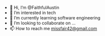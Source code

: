 - 👋 Hi, I’m @FaithfulAustin
- 👀 I’m interested in tech
- 🌱 I’m currently learning software engineering
- 💞️ I’m looking to collaborate on ...
- 📫 How to reach me missfair42@gmail.com

<!---
FaithfulAustin/FaithfulAustin is a ✨ special ✨ repository because its `README.md` (this file) appears on your GitHub profile.
You can click the Preview link to take a look at your changes.
--->
